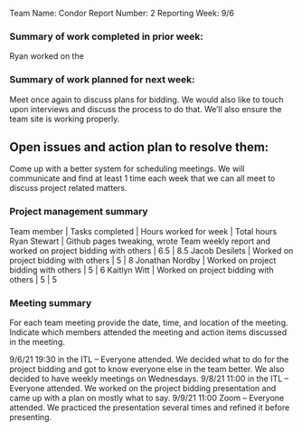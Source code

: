 Team Name: Condor
Report Number: 2
Reporting Week: 9/6

### Summary of work completed in prior week:

Ryan worked on the 

### Summary of work planned for next week:

Meet once again to discuss plans for bidding. We would also like to touch upon interviews and discuss the process to do that. We’ll also ensure the team site is working properly.

## Open issues and action plan to resolve them: 

 Come up with a better system for scheduling meetings. We will communicate and find at least 1 time each week that we can all meet to discuss project related matters.


### Project management summary

Team member | Tasks completed | Hours worked for week | Total hours
Ryan Stewart | Github pages tweaking, wrote Team weekly report and worked on project bidding with others | 6.5 | 8.5
Jacob Desilets | Worked on project bidding with others | 5 | 8
Jonathan Nordby | Worked on project bidding with others | 5 | 6
Kaitlyn Witt | Worked on project bidding with others | 5 | 5


### Meeting summary
For each team meeting provide the date, time, and location of the meeting. Indicate which members attended the meeting and action items discussed in the meeting.

9/6/21 19:30 in the ITL – Everyone attended. We decided what to do for the project bidding and got to know everyone else in the team better. We also decided to have weekly meetings on Wednesdays.
9/8/21 11:00 in the ITL – Everyone attended. We worked on the project bidding presentation and came up with a plan on mostly what to say.
9/9/21 11:00 Zoom – Everyone attended. We practiced the presentation several times and refined it before presenting.
